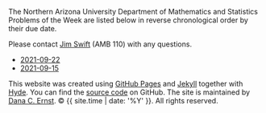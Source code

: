 The Northern Arizona University Department of Mathematics and Statistics Problems of the Week are listed 
below in reverse chronological order by their due date. 

Please contact [Jim Swift](mailto:jwswift@gmail.com) (AMB 110) with any questions.

- <a href = "https://naumathstat.github.io/problem-of-the-week/files/2021-09-22.html">2021-09-22</a>
- <a href = "https://naumathstat.github.io/problem-of-the-week/files/2021-09-15.html">2021-09-15</a>

<p>This website was created using <a href="https://pages.github.com">GitHub Pages</a> and <a href="http://jekyllrb.com">Jekyll</a> together with <a href="http://hyde.getpoole.com">Hyde</a>. You can find the <a href="http://github.com/NAUMathStat/seminars">source code</a> on GitHub. The site is maintained by <a href="http://dcernst.github.io">Dana C. Ernst</a>. &copy; {{ site.time | date: '%Y' }}. All rights reserved.</p>
